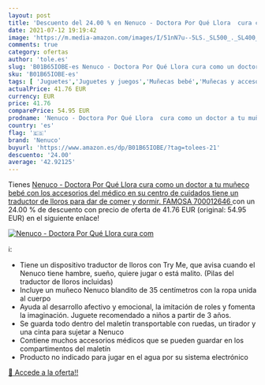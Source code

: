 ```yaml
---
layout: post
title: 'Descuento del 24.00 % en Nenuco - Doctora Por Qué Llora  cura com'
date: 2021-07-12 19:19:42
image: 'https://m.media-amazon.com/images/I/51nN7u--5LS._SL500_._SL400_.jpg'
comments: true
category: ofertas
author: 'tole.es'
slug: 'B01B65IOBE-es Nenuco - Doctora Por Qué Llora cura como un doctor a tu...'
sku: 'B01B65IOBE-es'
tags: [ 'Juguetes','Juguetes y juegos','Muñecas bebé','Muñecas y accesorios','bebé','nenuco', ]
actualPrice: 41.76 EUR
currency: EUR
price: 41.76
comparePrice: 54.95 EUR
prodname: 'Nenuco - Doctora Por Qué Llora  cura como un doctor a tu muñeco bebé con los accesorios del médico en su centro de cuidados  tiene un traductor de lloros para dar de comer y dormir. FAMOSA  700012646 '
country: 'es'
flag: '🇪🇸'
brand: 'Nenuco'
buyurl: 'https://www.amazon.es/dp/B01B65IOBE/?tag=tolees-21'
descuento: '24.00'
average: '42.92125'
---
```


Tienes [Nenuco - Doctora Por Qué Llora  cura como un doctor a tu muñeco bebé con los accesorios del médico en su centro de cuidados  tiene un traductor de lloros para dar de comer y dormir. FAMOSA  700012646 ](https://www.amazon.es/dp/B01B65IOBE/?tag=tolees-21) con un 24.00 % de descuento con precio de oferta de 41.76 EUR (original: 54.95 EUR) en el siguiente enlace!

[![Nenuco - Doctora Por Qué Llora  cura com](https://m.media-amazon.com/images/I/51nN7u--5LS._SL500_._SL400_.jpg)](https://www.amazon.es/dp/B01B65IOBE/?tag=tolees-21)

ℹ️:

- Tiene un dispositivo traductor de lloros con Try Me, que avisa cuando el Nenuco tiene hambre, sueño, quiere jugar o está malito. (Pilas del traductor de lloros incluidas)
- Incluye un muñeco Nenuco blandito de 35 centímetros con la ropa unida al cuerpo
- Ayuda al desarrollo afectivo y emocional, la imitación de roles y fomenta la imaginación. Juguete recomendado a niños a partir de 3 años.
- Se guarda todo dentro del maletín transportable con ruedas, un tirador y una cinta para sujetar a Nenuco
- Contiene muchos accesorios médicos que se pueden guardar en los compartimentos del maletín
- Producto no indicado para jugar en el agua por su sistema electrónico

[🛒 Accede a la oferta!!](https://www.amazon.es/dp/B01B65IOBE/?tag=tolees-21)
